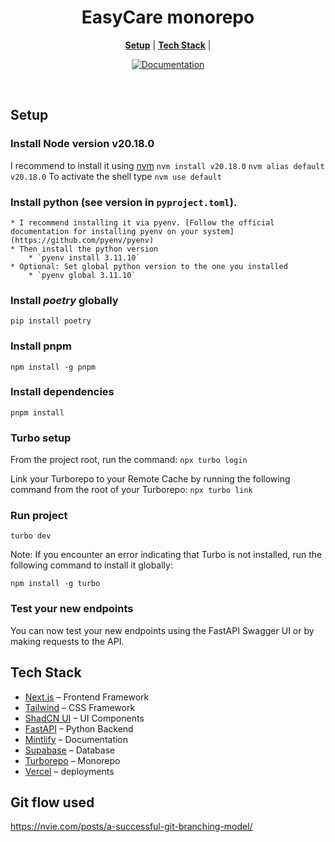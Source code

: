 <h1 align="center">EasyCare monorepo</h1>

<p align="center">
  <a href="#setup"><strong>Setup</strong></a> |
  <a href="#tech-stack"><strong>Tech Stack</strong></a> |
</p>
<p align="center">
  <a href="https://next-fast-turbo.mintlify.app/">
    <img src="https://img.shields.io/badge/Read%20the%20Documentation-8A2BE2" alt="Documentation" />
  </a>
</p>
<br/>

## Setup

### Install Node version v20.18.0
I recommend to install it using [nvm](https://github.com/nvm-sh/nvm)
`nvm install v20.18.0`
`nvm alias default v20.18.0`
To activate the shell type `nvm use default`

### Install python (see version in `pyproject.toml`).
    * I recommend installing it via pyenv. [Follow the official documentation for installing pyenv on your system](https://github.com/pyenv/pyenv)
    * Then install the python version
        * `pyenv install 3.11.10`
    * Optional: Set global python version to the one you installed
        * `pyenv global 3.11.10`
### Install *poetry* globally 
`pip install poetry`

### Install pnpm
`npm install -g pnpm`

### Install dependencies
`pnpm install`

### Turbo setup
From the project root, run the command:
`npx turbo login`

Link your Turborepo to your Remote Cache by running the following command from the root of your Turborepo: 
`npx turbo link`

### Run project
`turbo dev`

Note: If you encounter an error indicating that Turbo is not installed, run the following command to install it globally:

`npm install -g turbo`

### Test your new endpoints
You can now test your new endpoints using the FastAPI Swagger UI or by making requests to the API.

## Tech Stack

- [Next.js](https://nextjs.org/) – Frontend Framework
- [Tailwind](https://tailwindcss.com/) – CSS Framework
- [ShadCN UI](https://ui.shadcn.com/) – UI Components
- [FastAPI](https://fastapi.tiangolo.com/) – Python Backend
- [Mintlify](https://mintlify.com/) – Documentation
- [Supabase](https://supabase.com/) – Database
- [Turborepo](https://turbo.build/repo) – Monorepo
- [Vercel](https://vercel.com/) – deployments

## Git flow used
https://nvie.com/posts/a-successful-git-branching-model/
